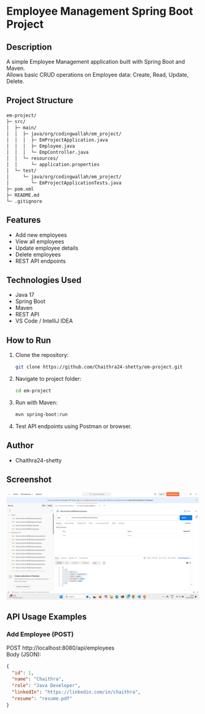 # Employee Management Spring Boot Project

## Description
A simple Employee Management application built with Spring Boot and Maven.  
Allows basic CRUD operations on Employee data: Create, Read, Update, Delete.

## Project Structure
```
em-project/
├─ src/
│  ├─ main/
│  │  ├─ java/org/codingwallah/em_project/
│  │  │  ├─ EmProjectApplication.java
│  │  │  ├─ Employee.java
│  │  │  └─ EmpController.java
│  │  └─ resources/
│  │     └─ application.properties
│  └─ test/
│     └─ java/org/codingwallah/em_project/
│        └─ EmProjectApplicationTests.java
├─ pom.xml
├─ README.md
└─ .gitignore
```

## Features
- Add new employees  
- View all employees  
- Update employee details  
- Delete employees  
- REST API endpoints

## Technologies Used
- Java 17  
- Spring Boot  
- Maven  
- REST API  
- VS Code / IntelliJ IDEA  

## How to Run
1. Clone the repository:  
   ```bash
   git clone https://github.com/Chaithra24-shetty/em-project.git
   ```
2. Navigate to project folder:  
   ```bash
   cd em-project
   ```
3. Run with Maven:  
   ```bash
   mvn spring-boot:run
   ```
4. Test API endpoints using Postman or browser.

## Author
- Chaithra24-shetty
## Screenshot

![Employee API](assets/screenshot.png)
## API Usage Examples

### Add Employee (POST)
POST http://localhost:8080/api/employees  
Body (JSON):
```json
{
  "id": 1,
  "name": "Chaithra",
  "role": "Java Developer",
  "linkedIn": "https://linkedin.com/in/chaithra",
  "resume": "resume.pdf"
}

